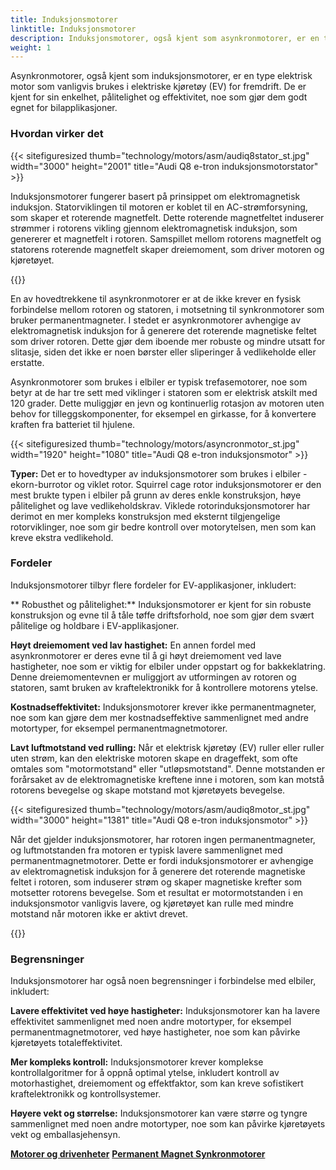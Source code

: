 ```yaml
---
title: Induksjonsmotorer
linktitle: Induksjonsmotorer
description: Induksjonsmotorer, også kjent som asynkronmotorer, er en type elektrisk motor som er mye brukt i elektriske kjøretøy (EV) for deres unike egenskaper og fordeler.
weight: 1
---
```

<!-- markdownlint-disable MD033 -->

Asynkronmotorer, også kjent som induksjonsmotorer, er en type elektrisk motor som vanligvis brukes i elektriske kjøretøy (EV) for fremdrift. De er kjent for sin enkelhet, pålitelighet og effektivitet, noe som gjør dem godt egnet for bilapplikasjoner.

### Hvordan virker det

{{< sitefiguresized thumb="technology/motors/asm/audiq8stator_st.jpg" width="3000" height="2001" title="Audi Q8 e-tron induksjonsmotorstator" >}}

Induksjonsmotorer fungerer basert på prinsippet om elektromagnetisk induksjon. Statorviklingen til motoren er koblet til en AC-strømforsyning, som skaper et roterende magnetfelt. Dette roterende magnetfeltet induserer strømmer i rotorens vikling gjennom elektromagnetisk induksjon, som genererer et magnetfelt i rotoren. Samspillet mellom rotorens magnetfelt og statorens roterende magnetfelt skaper dreiemoment, som driver motoren og kjøretøyet.

{{<evkxdisplayaddarticle />}}

En av hovedtrekkene til asynkronmotorer er at de ikke krever en fysisk forbindelse mellom rotoren og statoren, i motsetning til synkronmotorer som bruker permanentmagneter. I stedet er asynkronmotorer avhengige av elektromagnetisk induksjon for å generere det roterende magnetiske feltet som driver rotoren. Dette gjør dem iboende mer robuste og mindre utsatt for slitasje, siden det ikke er noen børster eller sliperinger å vedlikeholde eller erstatte.

Asynkronmotorer som brukes i elbiler er typisk trefasemotorer, noe som betyr at de har tre sett med viklinger i statoren som er elektrisk atskilt med 120 grader. Dette muliggjør en jevn og kontinuerlig rotasjon av motoren uten behov for tilleggskomponenter, for eksempel en girkasse, for å konvertere kraften fra batteriet til hjulene.

{{< sitefiguresized thumb="technology/motors/asyncronmotor_st.jpg" width="1920" height="1080" title="Audi Q8 e-tron induksjonsmotor" >}}

**Typer:** Det er to hovedtyper av induksjonsmotorer som brukes i elbiler - ekorn-burrotor og viklet rotor. Squirrel cage rotor induksjonsmotorer er den mest brukte typen i elbiler på grunn av deres enkle konstruksjon, høye pålitelighet og lave vedlikeholdskrav. Viklede rotorinduksjonsmotorer har derimot en mer kompleks konstruksjon med eksternt tilgjengelige rotorviklinger, noe som gir bedre kontroll over motorytelsen, men som kan kreve ekstra vedlikehold.

### Fordeler

Induksjonsmotorer tilbyr flere fordeler for EV-applikasjoner, inkludert:

** Robusthet og pålitelighet:** Induksjonsmotorer er kjent for sin robuste konstruksjon og evne til å tåle tøffe driftsforhold, noe som gjør dem svært pålitelige og holdbare i EV-applikasjoner.

**Høyt dreiemoment ved lav hastighet:** En annen fordel med asynkronmotorer er deres evne til å gi høyt dreiemoment ved lave hastigheter, noe som er viktig for elbiler under oppstart og for bakkeklatring. Denne dreiemomentevnen er muliggjort av utformingen av rotoren og statoren, samt bruken av kraftelektronikk for å kontrollere motorens ytelse.

**Kostnadseffektivitet:** Induksjonsmotorer krever ikke permanentmagneter, noe som kan gjøre dem mer kostnadseffektive sammenlignet med andre motortyper, for eksempel permanentmagnetmotorer.

**Lavt luftmotstand ved rulling:** Når et elektrisk kjøretøy (EV) ruller eller ruller uten strøm, kan den elektriske motoren skape en drageffekt, som ofte omtales som "motormotstand" eller "utløpsmotstand". Denne motstanden er forårsaket av de elektromagnetiske kreftene inne i motoren, som kan motstå rotorens bevegelse og skape motstand mot kjøretøyets bevegelse.

{{< sitefiguresized thumb="technology/motors/asm/audiq8motor_st.jpg" width="3000" height="1381" title="Audi Q8 e-tron induksjonsmotor" >}}


Når det gjelder induksjonsmotorer, har rotoren ingen permanentmagneter, og luftmotstanden fra motoren er typisk lavere sammenlignet med permanentmagnetmotorer. Dette er fordi induksjonsmotorer er avhengige av elektromagnetisk induksjon for å generere det roterende magnetiske feltet i rotoren, som induserer strøm og skaper magnetiske krefter som motsetter rotorens bevegelse. Som et resultat er motormotstanden i en induksjonsmotor vanligvis lavere, og kjøretøyet kan rulle med mindre motstand når motoren ikke er aktivt drevet.

{{<evkxdisplayaddarticle />}}

### Begrensninger

Induksjonsmotorer har også noen begrensninger i forbindelse med elbiler, inkludert:

**Lavere effektivitet ved høye hastigheter:** Induksjonsmotorer kan ha lavere effektivitet sammenlignet med noen andre motortyper, for eksempel permanentmagnetmotorer, ved høye hastigheter, noe som kan påvirke kjøretøyets totaleffektivitet.

**Mer kompleks kontroll:** Induksjonsmotorer krever komplekse kontrollalgoritmer for å oppnå optimal ytelse, inkludert kontroll av motorhastighet, dreiemoment og effektfaktor, som kan kreve sofistikert kraftelektronikk og kontrollsystemer.

**Høyere vekt og størrelse:** Induksjonsmotorer kan være større og tyngre sammenlignet med noen andre motortyper, noe som kan påvirke kjøretøyets vekt og emballasjehensyn.

<div class="mt-3 mb-3">
    <a href="../" class="text-decoration-none text-black"><strong><i class="bi-arrow-left"></i> Motorer og drivenheter</strong></a>
    <a href="../pmsm/" class="text-decoration-none text-black float-end"><strong>Permanent Magnet Synkronmotorer<i class="bi-arrow-right"></i></strong></a>
</div>